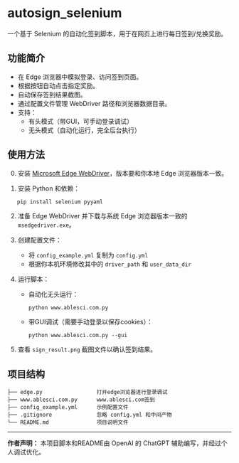 # autosign_selenium

一个基于 Selenium 的自动化签到脚本，用于在网页上进行每日签到/兑换奖励。

## 功能简介

- 在 Edge 浏览器中模拟登录、访问签到页面。
- 根据按钮自动点击指定奖励。
- 自动保存签到结果截图。
- 通过配置文件管理 WebDriver 路径和浏览器数据目录。
- 支持：
  - 有头模式（带GUI，可手动登录调试）
  - 无头模式（自动化运行，完全后台执行）

## 使用方法
0. 安装 [Microsoft Edge WebDriver](https://developer.microsoft.com/microsoft-edge/tools/webdriver/)，版本要和你本地 Edge 浏览器版本一致。



1. 安装 Python 和依赖：
```bash
   pip install selenium pyyaml
````

2. 准备 Edge WebDriver 并下载与系统 Edge 浏览器版本一致的 `msedgedriver.exe`。

3. 创建配置文件：

   * 将 `config_example.yml` 复制为 `config.yml`
   * 根据你本机环境修改其中的 `driver_path` 和 `user_data_dir`

4. 运行脚本：

   * 自动化无头运行：

     ```
     python www.ablesci.com.py
     ```
    
   * 带GUI调试（需要手动登录以保存cookies）：

     ```
     python www.ablesci.com.py --gui
     ```

5. 查看 `sign_result.png` 截图文件以确认签到结果。

## 项目结构

```
├── edge.py                 打开edge浏览器进行登录调试
├── www.ablesci.com.py      www.ablesci.com签到
├── config_example.yml      示例配置文件
├── .gitignore              忽略 config.yml 和中间产物
└── README.md               项目说明文件
```


---

**作者声明：** 本项目脚本和README由 OpenAI 的 ChatGPT 辅助编写，并经过个人调试优化。